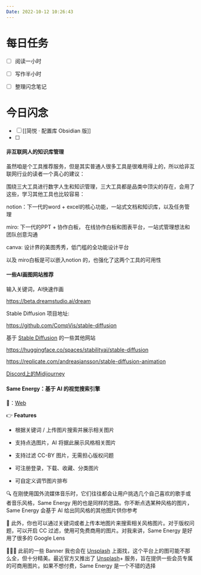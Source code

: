 ```yaml
---
Date: 2022-10-12 10:26:43
---
```


# 每日任务
- [ ] 阅读一小时
- [ ] 写作半小时
- [ ] 整理闪念笔记


# 今日闪念
- [ ] [[简悦 · 配置库 Obsidian 版]]
- [ ] 

#### **非互联网人的知识库管理**
虽然咱是个工具推荐服务，但是其实普通人很多工具是很难用得上的，所以给非互联网行业的读者一个真心的建议：

围绕三大工具进行数字人生和知识管理，三大工具都是品类中顶尖的存在，会用了这些，学习其他工具也比较容易：

notion：下一代的word + excel的核心功能，一站式文档和知识库，以及任务管理

miro: 下一代的PPT + 协作白板， 在线协作白板和图表平台，一站式管理想法和团队创意沟通

canva: 设计界的美图秀秀，低门槛的全功能设计平台

  

以及 miro白板是可以嵌入notion 的，也强化了这两个工具的可用性

#### **一些AI画图网站推荐**

输入关键词，AI快速作画

https://beta.dreamstudio.ai/dream

Stable Diffusion 项目地址:

https://github.com/CompVis/stable-diffusion


基于 [Stable Diffusion](https://github.com/CompVis/stable-diffusion) 的一些其他网站

https://huggingface.co/spaces/stabilityai/stable-diffusion

https://replicate.com/andreasjansson/stable-diffusion-animation

[Discord上的Midijourney](https://discord.gg/midjourney)



#### **Same Energy：基于 AI 的视觉搜索引擎**

🔗：[Web](https://same.energy/)

👉 **Features**

- 根据关键词 / 上传图片搜索并展示相关图片

- 支持点选图片，AI 将据此展示风格相关图片

- 支持过滤 CC-BY 图片，无需担心版权问题

- 可注册登录，下载、收藏、分类图片

- 可自定义调节图片排布

  

🔍 在刚使用国外流媒体音乐时，它们往往都会让用户挑选几个自己喜欢的歌手或者音乐风格，Same Energy 用的也是同样的思路。你不断点选某种风格的图片，Same Energy 会基于 AI 给出同风格的其他图片供你参考

  

👀 此外，你也可以通过关键词或者上传本地图片来搜索相关风格图片。对于版权问题，可以开启 CC 过滤，使用可免费商用的图片。对我来讲，Same Energy 是好用了很多的 Google Lens

  

👨🏻‍💻 此前的一些 Banner 我也会在 [Unsplash](https://unsplash.com/) 上面找，这个平台上的图可能不那么全，但十分精美。最近官方又推出了 [Unsplash](https://unsplash.com/plus)+ 服务，旨在提供一些会员专属的可商用图片。如果不想付费，Same Energy 是一个不错的选择